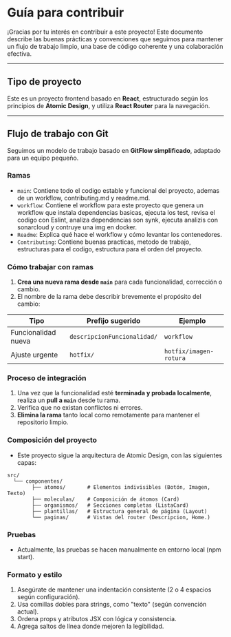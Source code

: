 # Guía para contribuir

¡Gracias por tu interés en contribuir a este proyecto! Este documento describe las buenas prácticas y convenciones que seguimos para mantener un flujo de trabajo limpio, una base de código coherente y una colaboración efectiva.

---

## Tipo de proyecto

Este es un proyecto frontend basado en **React**, estructurado según los principios de **Atomic Design**, y utiliza **React Router** para la navegación.

---

## Flujo de trabajo con Git

Seguimos un modelo de trabajo basado en **GitFlow simplificado**, adaptado para un equipo pequeño.

### Ramas
- `main`: Contiene todo el codigo estable y funcional del proyecto, ademas de un workflow, contributing.md y readme.md.
- `workflow`: Contiene el workflow para este proyecto que genera un workflow que instala dependencias basicas, ejecuta los test,
revisa el codigo con Eslint, analiza dependencias son synk, ejecuta analizis con sonarcloud y contruye una img en docker.
- `Readme`: Explica qué hace el workflow y cómo levantar los contenedores.
- `Contributing`: Contiene buenas practicas, metodo de trabajo, estructuras para el codigo, estructura para el orden del proyecto.

### Cómo trabajar con ramas

1. **Crea una nueva rama desde `main`** para cada funcionalidad, corrección o cambio.
2. El nombre de la rama debe describir brevemente el propósito del cambio:

| Tipo      | Prefijo sugerido         | Ejemplo                             |
|-----------|--------------------------|-------------------------------------|
| Funcionalidad nueva | `descripcionFuncionalidad/`              | `workflow`               |
| Ajuste urgente      | `hotfix/`               | `hotfix/imagen-rotura`             |

### Proceso de integración

1. Una vez que la funcionalidad esté **terminada y probada localmente**, realiza un **pull a `main`** desde tu rama.
2. Verifica que no existan conflictos ni errores.
3. **Elimina la rama** tanto local como remotamente para mantener el repositorio limpio.


### Composición del proyecto

- Este proyecto sigue la arquitectura de Atomic Design, con las siguientes capas:
```
src/
  └── componentes/
        ├── atomos/       # Elementos indivisibles (Botón, Imagen, Texto)
        ├── moleculas/    # Composición de átomos (Card)
        ├── organismos/   # Secciones completas (ListaCard)
        ├── plantillas/   # Estructura general de página (Layout)
        └── paginas/      # Vistas del router (Descripcion, Home.)
```

### Pruebas

- Actualmente, las pruebas se hacen manualmente en entorno local (npm start).

### Formato y estilo

1. Asegúrate de mantener una indentación consistente (2 o 4 espacios según configuración).
2. Usa comillas dobles para strings, como "texto" (según convención actual).
3. Ordena props y atributos JSX con lógica y consistencia.
4. Agrega saltos de línea donde mejoren la legibilidad.
